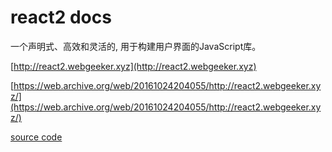 # react2 docs
一个声明式、高效和灵活的, 用于构建用户界面的JavaScript库。  

[http://react2.webgeeker.xyz](http://react2.webgeeker.xyz)  

[https://web.archive.org/web/20161024204055/http://react2.webgeeker.xyz/](https://web.archive.org/web/20161024204055/http://react2.webgeeker.xyz/)  




[source code](https://github.com/facebook/react/tree/gh-pages)  

